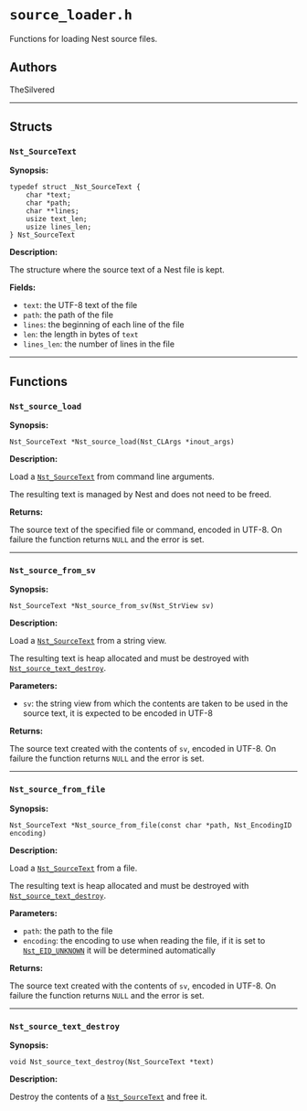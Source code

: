 # `source_loader.h`

Functions for loading Nest source files.

## Authors

TheSilvered

---

## Structs

### `Nst_SourceText`

**Synopsis:**

```better-c
typedef struct _Nst_SourceText {
    char *text;
    char *path;
    char **lines;
    usize text_len;
    usize lines_len;
} Nst_SourceText
```

**Description:**

The structure where the source text of a Nest file is kept.

**Fields:**

- `text`: the UTF-8 text of the file
- `path`: the path of the file
- `lines`: the beginning of each line of the file
- `len`: the length in bytes of `text`
- `lines_len`: the number of lines in the file

---

## Functions

### `Nst_source_load`

**Synopsis:**

```better-c
Nst_SourceText *Nst_source_load(Nst_CLArgs *inout_args)
```

**Description:**

Load a [`Nst_SourceText`](c_api-source_loader.md#nst_sourcetext) from command
line arguments.

The resulting text is managed by Nest and does not need to be freed.

**Returns:**

The source text of the specified file or command, encoded in UTF-8. On failure
the function returns `NULL` and the error is set.

---

### `Nst_source_from_sv`

**Synopsis:**

```better-c
Nst_SourceText *Nst_source_from_sv(Nst_StrView sv)
```

**Description:**

Load a [`Nst_SourceText`](c_api-source_loader.md#nst_sourcetext) from a string
view.

The resulting text is heap allocated and must be destroyed with
[`Nst_source_text_destroy`](c_api-source_loader.md#nst_source_text_destroy).

**Parameters:**

- `sv`: the string view from which the contents are taken to be used in the
  source text, it is expected to be encoded in UTF-8

**Returns:**

The source text created with the contents of `sv`, encoded in UTF-8. On failure
the function returns `NULL` and the error is set.

---

### `Nst_source_from_file`

**Synopsis:**

```better-c
Nst_SourceText *Nst_source_from_file(const char *path, Nst_EncodingID encoding)
```

**Description:**

Load a [`Nst_SourceText`](c_api-source_loader.md#nst_sourcetext) from a file.

The resulting text is heap allocated and must be destroyed with
[`Nst_source_text_destroy`](c_api-source_loader.md#nst_source_text_destroy).

**Parameters:**

- `path`: the path to the file
- `encoding`: the encoding to use when reading the file, if it is set to
  [`Nst_EID_UNKNOWN`](c_api-encoding.md#nst_encodingid) it will be determined
  automatically

**Returns:**

The source text created with the contents of `sv`, encoded in UTF-8. On failure
the function returns `NULL` and the error is set.

---

### `Nst_source_text_destroy`

**Synopsis:**

```better-c
void Nst_source_text_destroy(Nst_SourceText *text)
```

**Description:**

Destroy the contents of a
[`Nst_SourceText`](c_api-source_loader.md#nst_sourcetext) and free it.
